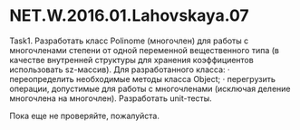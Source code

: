 # NET.W.2016.01.Lahovskaya.07

Task1. Разработать класс Polinome (многочлен) для работы с многочленами степени  от одной переменной вещественного типа 
(в качестве внутренней структуры для хранения коэффициентов использовать sz-массив). Для разработанного класса:
· переопределить необходимые методы класса Object;
· перегрузить операции, допустимые для работы с многочленами (исключая деление многочлена на многочлен). 
Разработать unit-тесты.

Пока еще не проверяйте, пожалуйста.
